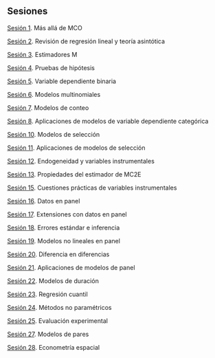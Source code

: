 ## Sesiones
[Sesión 1](https://rojasirvin.github.io/ECNII2020/sesiones/s1/sesion1.html#1). Más allá de MCO


[Sesión 2](https://rojasirvin.github.io/ECNII2020/sesiones/s2/sesion2.html#1). Revisión de regresión lineal y teoría asintótica

[Sesión 3](https://rojasirvin.github.io/ECNII2020/sesiones/s3/sesion3.html#1). Estimadores M

[Sesión 4](https://rojasirvin.github.io/ECNII2020/sesiones/s4/sesion4.html#1). Pruebas de hipótesis

[Sesión 5](https://rojasirvin.github.io/ECNII2020/sesiones/s5/sesion5.html#1). Variable dependiente binaria

[Sesión 6](https://rojasirvin.github.io/ECNII2020/sesiones/s6/sesion6.html#1). Modelos multinomiales

[Sesión 7](https://rojasirvin.github.io/ECNII2020/sesiones/s7/sesion7.html#1). Modelos de conteo

[Sesión 8](https://rojasirvin.github.io/ECNII2020/sesiones/s8/sesion8.html#1). Aplicaciones de modelos de variable dependiente categórica

[Sesión 10](https://rojasirvin.github.io/ECNII2020/sesiones/s10/sesion10.html#1). Modelos de selección

[Sesión 11](https://rojasirvin.github.io/ECNII2020/sesiones/s11/sesion11.html#1). Aplicaciones de modelos de selección

[Sesión 12](https://rojasirvin.github.io/ECNII2020/sesiones/s12/sesion12.html#1). Endogeneidad y variables instrumentales

[Sesión 13](https://rojasirvin.github.io/ECNII2020/sesiones/s13/sesion13.html#1). Propiedades del estimador de MC2E

[Sesión 15](https://rojasirvin.github.io/ECNII2020/sesiones/s15/sesion15.html#1). Cuestiones prácticas de variables instrumentales

[Sesión 16](https://rojasirvin.github.io/ECNII2020/sesiones/s16/sesion16.html#1). Datos en panel

[Sesión 17](https://rojasirvin.github.io/ECNII2020/sesiones/s17/sesion17.html#1). Extensiones con datos en panel

[Sesión 18](https://rojasirvin.github.io/ECNII2020/sesiones/s18/sesion18.html#1). Errores estándar e inferencia

[Sesión 19](https://rojasirvin.github.io/ECNII2020/sesiones/s19/sesion19.html#1). Modelos no lineales en panel

[Sesión 20](https://rojasirvin.github.io/ECNII2020/sesiones/s20/sesion20.html#1). Diferencia en diferencias

[Sesión 21](https://rojasirvin.github.io/ECNII2020/sesiones/s21/sesion21.html#1). Aplicaciones de modelos de panel

[Sesión 22](https://rojasirvin.github.io/ECNII2020/sesiones/s22/sesion22.html#1). Modelos de duración

[Sesión 23](https://rojasirvin.github.io/ECNII2020/sesiones/s23/sesion23.html#1). Regresión cuantil

[Sesión 24](https://rojasirvin.github.io/ECNII2020/sesiones/s24/sesion24.html#1). Métodos no paramétricos

[Sesión 25](https://rojasirvin.github.io/ECNII2020/sesiones/s25/sesion25.html#1). Evaluación experimental

[Sesión 27](https://rojasirvin.github.io/ECNII2020/sesiones/s27/sesion27.html#1). Modelos de pares

[Sesión 28](https://rojasirvin.github.io/ECNII2020/sesiones/s28/sesion28.html#1). Econometría espacial


<!---

commented
-->


